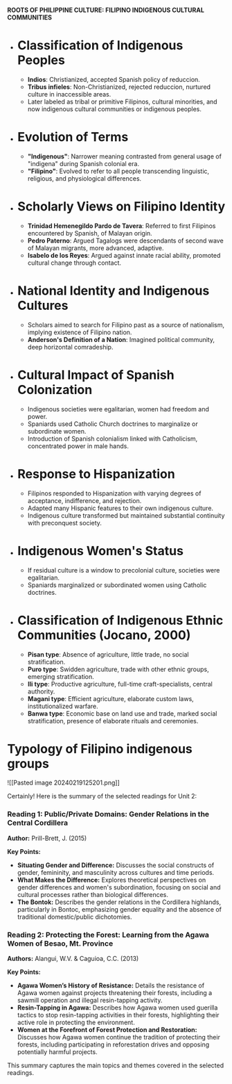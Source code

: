 **ROOTS OF PHILIPPINE CULTURE: FILIPINO INDIGENOUS CULTURAL COMMUNITIES**

- # **Classification of Indigenous Peoples**
  - **Indios**: Christianized, accepted Spanish policy of reduccion.
  - **Tribus infieles**: Non-Christianized, rejected reduccion, nurtured culture in inaccessible areas.
  - Later labeled as tribal or primitive Filipinos, cultural minorities, and now indigenous cultural communities or indigenous peoples.

- # **Evolution of Terms**
  - **"Indigenous"**: Narrower meaning contrasted from general usage of "indigena" during Spanish colonial era.
  - **"Filipino"**: Evolved to refer to all people transcending linguistic, religious, and physiological differences.

- # **Scholarly Views on Filipino Identity**
  - **Trinidad Hemenegildo Pardo de Tavera**: Referred to first Filipinos encountered by Spanish, of Malayan origin.
  - **Pedro Paterno**: Argued Tagalogs were descendants of second wave of Malayan migrants, more advanced, adaptive.
  - **Isabelo de los Reyes**: Argued against innate racial ability, promoted cultural change through contact.

- # **National Identity and Indigenous Cultures**
  - Scholars aimed to search for Filipino past as a source of nationalism, implying existence of Filipino nation.
  - **Anderson's Definition of a Nation**: Imagined political community, deep horizontal comradeship.

- # **Cultural Impact of Spanish Colonization**
  - Indigenous societies were egalitarian, women had freedom and power.
  - Spaniards used Catholic Church doctrines to marginalize or subordinate women.
  - Introduction of Spanish colonialism linked with Catholicism, concentrated power in male hands.

- # **Response to Hispanization**
  - Filipinos responded to Hispanization with varying degrees of acceptance, indifference, and rejection.
  - Adapted many Hispanic features to their own indigenous culture.
  - Indigenous culture transformed but maintained substantial continuity with preconquest society.

- # **Indigenous Women's Status**
  - If residual culture is a window to precolonial culture, societies were egalitarian.
  - Spaniards marginalized or subordinated women using Catholic doctrines.

- # **Classification of Indigenous Ethnic Communities (Jocano, 2000)**
  - **Pisan type**: Absence of agriculture, little trade, no social stratification.
  - **Puro type**: Swidden agriculture, trade with other ethnic groups, emerging stratification.
  - **Ili type**: Productive agriculture, full-time craft-specialists, central authority.
  - **Magani type**: Efficient agriculture, elaborate custom laws, institutionalized warfare.
  - **Banwa type**: Economic base on land use and trade, marked social stratification, presence of elaborate rituals and ceremonies.
# Typology of Filipino indigenous groups
![[Pasted image 20240219125201.png]]

Certainly! Here is the summary of the selected readings for Unit 2:

### Reading 1: Public/Private Domains: Gender Relations in the Central Cordillera

**Author:** Prill-Brett, J. (2015)

**Key Points:**
- **Situating Gender and Difference:** Discusses the social constructs of gender, femininity, and masculinity across cultures and time periods.
- **What Makes the Difference:** Explores theoretical perspectives on gender differences and women's subordination, focusing on social and cultural processes rather than biological differences.
- **The Bontok:** Describes the gender relations in the Cordillera highlands, particularly in Bontoc, emphasizing gender equality and the absence of traditional domestic/public dichotomies.

### Reading 2: Protecting the Forest: Learning from the Agawa Women of Besao, Mt. Province

**Authors:** Alangui, W.V. & Caguioa, C.C. (2013)

**Key Points:**
- **Agawa Women’s History of Resistance:** Details the resistance of Agawa women against projects threatening their forests, including a sawmill operation and illegal resin-tapping activity.
- **Resin-Tapping in Agawa:** Describes how Agawa women used guerilla tactics to stop resin-tapping activities in their forests, highlighting their active role in protecting the environment.
- **Women at the Forefront of Forest Protection and Restoration:** Discusses how Agawa women continue the tradition of protecting their forests, including participating in reforestation drives and opposing potentially harmful projects.

This summary captures the main topics and themes covered in the selected readings.